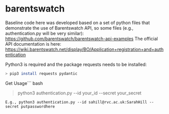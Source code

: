 # barentswatch

Baseline code here was developed based on a set of python files that demonstrate the use of Barentswatch API, so some files (e.g., authentication.py will be very similar): https://github.com/barentswatch/barentswatch-api-examples
The official API documentation is here: https://wiki.barentswatch.net/display/BO/Application+registration+and+authentication

Python3 is required and the package requests needs to be installed:
``` bash
> pip3 install requests pydantic
```


Get Usage``` bash
> python3 authentication.py --id your_id --secret your_secret
```
E.g., python3 authentication.py --id sahill@rvc.ac.uk:SarahHill --secret putpasswordhere